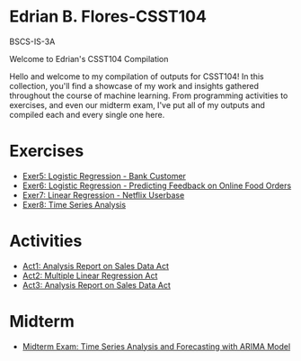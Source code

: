 # Edrian B. Flores-CSST104
BSCS-IS-3A

Welcome to Edrian's CSST104 Compilation

Hello and welcome to my compilation of outputs for CSST104!
In this collection, you'll find a showcase of my work and insights gathered throughout the course of machine learning. 
From programming activities to exercises, and even our midterm exam,
I've put all of my outputs and compiled each and every single one here. 


# Exercises
- <a href="Colab Notebooks/Exercises/3A-FLORES-EXER5.ipynb">Exer5: Logistic Regression - Bank Customer </a>	
- <a href="Colab Notebooks/Exercises/3A-FLORES-EXER6.ipynb">Exer6: Logistic Regression - Predicting Feedback on Online Food Orders </a>	
- <a href="Colab Notebooks/Exercises/3A-FLORES-EXER7.ipynb">Exer7: Linear Regression - Netflix Userbase </a>	
- <a href="Colab Notebooks/Exercises/3A-FLORES-EXER8.ipynb">Exer8: Time Series Analysis </a>	


# Activities
- <a href="Colab Notebooks/Activities/FloresEd-Linear Regression Act.ipynb">Act1: Analysis Report on Sales Data Act</a>
- <a href="Colab Notebooks/Activities/FloresEd_Multiple Linear Regression Act.ipynb">Act2: Multiple Linear Regression Act</a>
- <a href="Colab Notebooks/Activities/FloresEd-Analysis Report on Sales Data Act.ipynb">Act3: Analysis Report on Sales Data Act</a>

# Midterm
- <a href="Colab Notebooks/Midterm/3A- FLORES- MIDTERM.ipynb"> Midterm Exam: Time Series Analysis and Forecasting with ARIMA Model </a>
 
